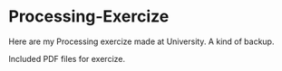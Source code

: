 # Processing-Exercize
Here are my Processing exercize made at University. A kind of backup.

Included PDF files for exercize.
